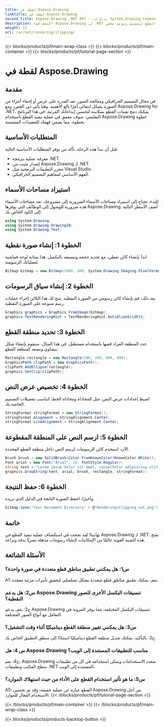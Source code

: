 ```yaml
---
title: لقطة في Aspose.Drawing
linktitle: لقطة في Aspose.Drawing
second_title: Aspose.Drawing .NET API - بديل لـ System.Drawing.Common
description: اكتشف قوة Aspose.Drawing لـ .NET من خلال هذا البرنامج التعليمي خطوة بخطوة حول تنفيذ القطع لتصميم رسومي محسّن.
weight: 12
url: /ar/net/rendering/clipping/
---
```


{{< blocks/products/pf/main-wrap-class >}}
{{< blocks/products/pf/main-container >}}
{{< blocks/products/pf/tutorial-page-section >}}

# لقطة في Aspose.Drawing

## مقدمة

في مجال التصميم الجرافيكي ومعالجة الصور، تعد القدرة على عرض أو إخفاء أجزاء من الصورة بشكل انتقائي أمرًا بالغ الأهمية. وهنا يأتي دور القص، ومع Aspose.Drawing for .NET، يمكنك دمج تقنيات القطع بسلاسة لتحسين إبداعاتك المرئية. في هذا البرنامج التعليمي، سوف نتعمق في عملية تنفيذ القطع باستخدام Aspose.Drawing خطوة بخطوة، مما يضمن فهمك للتعقيدات المتضمنة.

## المتطلبات الأساسية

قبل أن نبدأ هذه الرحلة، تأكد من توفر المتطلبات الأساسية التالية:

- معرفة عملية ببرمجة .NET.
- إصدار مثبت من Aspose.Drawing لـ .NET.
- محرر التعليمات البرمجية مثل Visual Studio.
- الفهم الأساسي لمفاهيم التصميم الجرافيكي.

## استيراد مساحات الأسماء

للبدء، تحتاج إلى استيراد مساحات الأسماء الضرورية إلى مشروعك. تعد مساحات الأسماء هذه ضرورية للوصول إلى الوظائف التي يوفرها Aspose.Drawing. أضف الأسطر التالية إلى الكود الخاص بك:

```csharp
using System.Drawing;
using System.Drawing.Drawing2D;
using System.Drawing.Text;
```

## الخطوة 1: إنشاء صورة نقطية

ابدأ بإنشاء كائن نقطي، مع تحديد حجمه وتنسيقه بالبكسل. هذا بمثابة لوحة قماشية لعملياتك الرسومية. 

```csharp
Bitmap bitmap = new Bitmap(1000, 800, System.Drawing.Imaging.PixelFormat.Format32bppPArgb);
```

## الخطوة 2: إنشاء سياق الرسومات

بعد ذلك، قم بإنشاء كائن رسومي من الصورة النقطية. يتيح لك هذا الكائن إجراء عمليات رسم متنوعة على الصورة النقطية.

```csharp
Graphics graphics = Graphics.FromImage(bitmap);
graphics.TextRenderingHint = TextRenderingHint.AntiAliasGridFit;
```

## الخطوة 3: تحديد منطقة القطع

حدد المنطقة المراد قصها باستخدام مستطيل. في هذا المثال، سنقوم بإنشاء شكل بيضاوي ونضعه كمنطقة القطع.

```csharp
Rectangle rectangle = new Rectangle(200, 200, 600, 400);
GraphicsPath clipPath = new GraphicsPath();
clipPath.AddEllipse(rectangle);
graphics.SetClip(clipPath);
```

## الخطوة 4: تخصيص عرض النص

اضبط إعدادات عرض النص، مثل المحاذاة ومحاذاة الخط، لتناسب تفضيلات التصميم الخاصة بك.

```csharp
StringFormat stringFormat = new StringFormat();
stringFormat.Alignment = StringAlignment.Center;
stringFormat.LineAlignment = StringAlignment.Center;
```

## الخطوة 5: ارسم النص على المنطقة المقطوعة

الآن، استخدم كائن الرسومات لرسم النص داخل منطقة القطع المحددة.

```csharp
Brush brush = new SolidBrush(Color.FromKnownColor(KnownColor.White));
Font arial = new Font("Arial", 20, FontStyle.Regular);
string text = "Lorem ipsum dolor sit amet, consectetur adipiscing elit. ..."; // (النص مقطوع للإختصار)
graphics.DrawString(text, arial, brush, rectangle, stringFormat);
```

## الخطوة 6: حفظ النتيجة

وأخيرًا، احفظ الصورة الناتجة في الدليل الذي تريده.

```csharp
bitmap.Save("Your Document Directory" + @"Rendering\Clipping_out.png");
```

## خاتمة

تهانينا! لقد نجحت في استكشاف عملية تنفيذ القطع في Aspose.Drawing لـ .NET. تفتح هذه التقنية القوية عالمًا من الإمكانيات لإنشاء رسومات مذهلة بصريًا بدقة وبراعة.

## الأسئلة الشائعة

### س1: هل يمكنني تطبيق مناطق قطع متعددة في صورة واحدة؟

A1: نعم، يمكنك تطبيق مناطق قطع متعددة بشكل تسلسلي لتحقيق تأثيرات مرئية معقدة.

### س2: هل يدعم Aspose.Drawing تنسيقات البكسل الأخرى للصور النقطية؟

ج2: نعم، يدعم Aspose.Drawing تنسيقات البكسل المختلفة، مما يوفر المرونة في التعامل مع أنواع الصور المختلفة.

### س3: هل يمكنني تغيير منطقة القطع ديناميكيًا أثناء وقت التشغيل؟

ج3: بالتأكيد، يمكنك تعديل منطقة القطع ديناميكيًا استنادًا إلى منطق التطبيق الخاص بك.

### س 4: هل Aspose.Drawing مناسب للتطبيقات المستندة إلى الويب؟

ج4: نعم، Aspose.Drawing متعدد الاستخدامات ويمكن استخدامه في كل من تطبيقات سطح المكتب وتطبيقات .NET المستندة إلى الويب.

### س5: ما هو تأثير استخدام القطع على الأداء من حيث استهلاك الموارد؟

A5: القطع عبارة عن عملية خفيفة، وقد تم تحسين Aspose.Drawing من أجل الاستخدام الفعال للموارد.
{{< /blocks/products/pf/tutorial-page-section >}}

{{< /blocks/products/pf/main-container >}}
{{< /blocks/products/pf/main-wrap-class >}}

{{< blocks/products/products-backtop-button >}}

